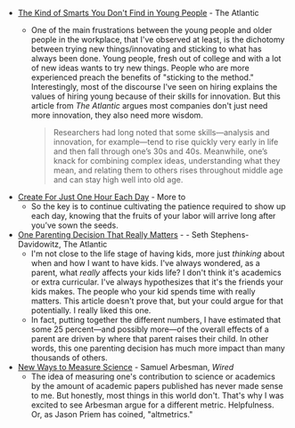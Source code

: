 - [The Kind of Smarts You Don't Find in Young People](https://www.theatlantic.com/family/archive/2022/03/older-workers-silicon-valley-business/623880/) - The Atlantic
	- One of the main frustrations between the young people and older people in the workplace, that I've observed at least, is the dichotomy between trying new things/innovating and sticking to what has always been done. Young people, fresh out of college and with a lot of new ideas wants to try new things. People who are more experienced preach the benefits of "sticking to the method." Interestingly, most of the discourse I've seen on hiring explains the values of hiring young because of their skills for innovation. But this article from *The Atlantic* argues most companies don't just need more innovation, they also need more wisdom.
	  
	  > Researchers had long noted that some skills—analysis and innovation, for example—tend to rise quickly very early in life and then fall through one’s 30s and 40s. Meanwhile, one’s knack for combining complex ideas, understanding what they mean, and relating them to others rises throughout middle age and can stay high well into old age.
- [Create For Just One Hour Each Day](https://moretothat.com/create-for-just-one-hour-each-day/) - More to 
	- So the key is to continue cultivating the patience required to show up each day, knowing that the fruits of your labor will arrive long after you’ve sown the seeds.
- [One Parenting Decision That Really Matters](https://www.theatlantic.com/ideas/archive/2022/05/parenting-decisions-dont-trust-your-gut-book-excerpt/629734/) - - Seth Stephens-Davidowitz, The Atlantic
	- I'm not close to the life stage of having kids, more just *thinking* about when and how I want to have kids. I've always wondered, as a parent, what *really* affects your kids life? I don't think it's academics or extra curricular. I've always hypothesizes that it's the friends your kids makes. The people who your kid spends time with really matters. This article doesn't prove that, but your could argue for that potentially. I really liked this one.
	- In fact, putting together the different numbers, I have estimated that some 25 percent—and possibly more—of the overall effects of a parent are driven by where that parent raises their child. In other words, this one parenting decision has much more impact than many thousands of others.
- [New Ways to Measure Science](https://www.wired.com/2012/01/new-ways-to-measure-science/) - Samuel Arbesman, *Wired*
	- The idea of measuring one's contribution to science or academics by the amount of academic papers published has never made sense to me. But honestly, most things in this world don't. That's why I was excited to see Arbesman argue for a different metric. Helpfulness. Or, as Jason Priem has coined, "altmetrics."